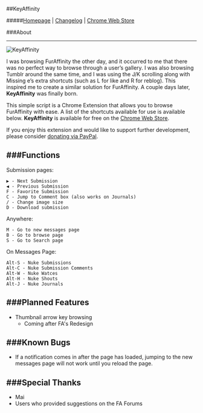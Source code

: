 ##KeyAffinity

#####[Homepage](http://keyaffinity.k0bi.tk) | [Changelog](https://github.com/kobitate94/keyaffinity/blob/master/changelog.md) | [Chrome Web Store](https://chrome.google.com/webstore/detail/keyaffinity/jijefnemlojbcmplfaiklanbbcpeacaa?hl=en-US)

###About

---
![KeyAffinity](http://24.media.tumblr.com/4d59a498b8a7bba6fea11888c347e6ef/tumblr_mfgx86S0Zj1s1pmdjo1_500.png)

I was browsing FurAffinity the other day, and it occurred to me that there was no perfect way to browse through a user’s gallery. I was also browsing Tumblr around the same time, and I was using the J/K scrolling along with Missing e’s extra shortcuts (such as L for like and R for reblog). This inspired me to create a similar solution for FurAffinity. A couple days later, **KeyAffinity** was finally born.

This simple script is a Chrome Extension that allows you to browse FurAffinity with ease. A list of the shortcuts available for use is available below. **KeyAffinity** is available for free on the [Chrome Web Store](https://chrome.google.com/webstore/detail/keyaffinity/jijefnemlojbcmplfaiklanbbcpeacaa?hl=en-US).

If you enjoy this extension and would like to support further development, please consider [donating via PayPal](https://www.paypal.com/cgi-bin/webscr?cmd=_s-xclick&hosted_button_id=AKZSAX8XEUZC6).

###Functions
---

Submission pages:

	▶ - Next Submission
	◀ - Previous Submission
	F - Favorite Submission
	C - Jump to Comment box (also works on Journals)
	/ - Change image size
	D - Download submission
	
Anywhere:

	M - Go to new messages page
	B - Go to browse page
	S - Go to Search page
	
On Messages Page:
	
	Alt-S - Nuke Submissions
	Alt-C - Nuke Submission Comments
	Alt-W - Nuke Watces
	Alt-H - Nuke Shouts
	Alt-J - Nuke Journals
	
###Planned Features
---
* Thumbnail arrow key browsing
  - Coming after FA's Redesign

###Known Bugs
---

* If a notification comes in after the page has loaded, jumping to the new messages page will not work until you reload the page.

###Special Thanks
---
 * Mai
 * Users who provided suggestions on the FA Forums